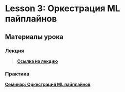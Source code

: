 # Lesson 3: Оркестрация ML пайплайнов

## Материалы урока

### Лекция
> **[Ссылка на лекцию](https://disk.yandex.ru/i/JO969KKgwRhLeA)**

### Практика
**[Семинар: Оркестрация ML пайплайнов](./seminar/README.md)**
